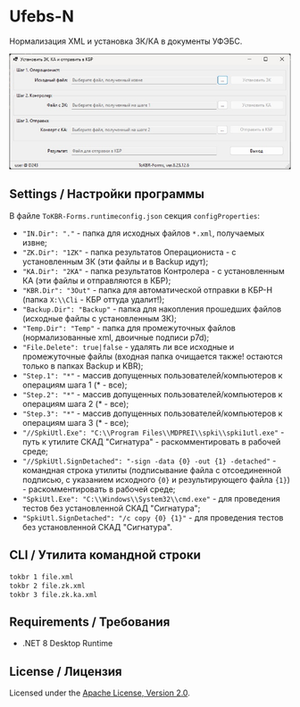 # Ufebs-N

Нормализация XML и установка ЗК/КА в документы УФЭБС.

![Рабочее окно приложения](docs/assets/images/ToKBR-Forms.png)

## Settings / Настройки программы

В файле `ToKBR-Forms.runtimeconfig.json` секция `configProperties`:

* `"IN.Dir": "."` - 
папка для исходных файлов `*.xml`, получаемых извне;
* `"ZK.Dir": "1ZK"` - 
папка результатов Операциониста - с установленным ЗК
(эти файлы и в Backup идут);
* `"KA.Dir": "2KA"` - 
папка результатов Контролера - с установленным КА
(эти файлы и отправляются в КБР);
* `"KBR.Dir": "3Out"` - 
папка для автоматической отправки в КБР-Н
(папка `X:\\Cli` - КБР оттуда удалит!);
* `"Backup.Dir": "Backup"` - 
папка для накопления прошедших файлов (исходные файлы с установленным ЗК);
* `"Temp.Dir": "Temp"` - 
папка для промежуточных файлов (нормализованные xml, двоичные подписи p7d);
* `"File.Delete": true|false` - 
удалять ли все исходные и промежуточные файлы
(входная папка очищается также! остаются только в папках Backup и KBR);
* `"Step.1": "*"` - 
массив допущенных пользователей/компьютеров к операциям шага 1
(* - все);
* `"Step.2": "*"` - 
массив допущенных пользователей/компьютеров к операциям шага 2
(* - все);
* `"Step.3": "*"` - 
массив допущенных пользователей/компьютеров к операциям шага 3
(* - все);
* `"//SpkiUtl.Exe": "C:\\Program Files\\MDPREI\\spki\\spki1utl.exe"` - 
путь к утилите СКАД "Сигнатура" -
раскомментировать в рабочей среде;
* `"//SpkiUtl.SignDetached": "-sign -data {0} -out {1} -detached"` - 
командная строка утилиты (подписывание файла с отсоединенной подписью,
с указанием исходного `{0}` и результирующего файла `{1}`) -
раскомментировать в рабочей среде;
* `"SpkiUtl.Exe": "C:\\Windows\\System32\\cmd.exe"` - 
для проведения тестов без установленной СКАД "Сигнатура";
* `"SpkiUtl.SignDetached": "/c copy {0} {1}"` - 
для проведения тестов без установленной СКАД "Сигнатура".

## CLI / Утилита командной строки

    tokbr 1 file.xml
    tokbr 2 file.zk.xml
    tokbr 3 file.zk.ka.xml

## Requirements / Требования

- .NET 8 Desktop Runtime

## License / Лицензия

Licensed under the [Apache License, Version 2.0].

[Apache License, Version 2.0]: LICENSE
